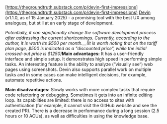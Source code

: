 <!--
date: 2025-01-18T14:27:07
-->

[https://thegroundtruth.substack.com/p/devin-first-impressions](https://thegroundtruth.substack.com/p/devin-first-impressions) [Devin](https://app.devin.ai/)  (v1.1.0, as of 15 January 2025) - a promising tool with the best UX among analogues, but still at an early stage of development.

_Potentially, it can significantly change the software development process after addressing the current shortcomings. Currently, according to the author, it is worth its $500 per month.__(It is worth noting that on the tariff plan page, $500 is indicated as a "discounted price", while the initial crossed-out price is $1250)_**Main advantages:** 
It has a user-friendly interface and simple setup. It demonstrates high speed in performing simple tasks. An interesting feature is the ability to analyze (“visually see“) web pages using screenshots. Devin also supports parallel work on multiple tasks and in some cases can make intelligent decisions, for example, automate repetitive actions.

**Main disadvantages:** 
Slowly works with more complex tasks that require code refactoring or debugging. Sometimes it gets into an infinite editing loop. Its capabilities are limited: there is no access to sites with authentication (for example, it cannot visit the GitHub website and see the created PR). There is a decrease in performance during a long session (2.5 hours or 10 ACUs), as well as difficulties in using the knowledge base.